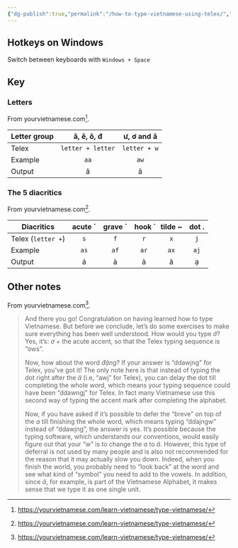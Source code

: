 ```yaml
---
{"dg-publish":true,"permalink":"/how-to-type-vietnamese-using-telex/","title":"How to type Vietnamese using Telex","tags":["language"],"created":"2022-08-11","updated":"2022-08-30"}
---
```



## Hotkeys on Windows

Switch between keyboards with `Windows + Space`

## Key

### Letters

From yourvietnamese.com[^1].

| Letter group | â, ê, ô, đ | ư, ơ and ă |
|---|:---:|:---:|
| Telex | `letter + letter` | `letter + w` |
| Example | `aa` | `aw` |
| Output | â | ă |

### The 5 diacritics

From yourvietnamese.com[^1].

| Diacritics | acute ´ | grave \` | hook  ̉ | tilde ~ | dot . |
|---|:---:|:---:|:---:|:---:|:---:|
| Telex (`letter +`) | `s` | `f` | `r` | `x` | `j` |
| Example | `as` | `af` | `ar` | `ax` | `aj` |
| Output | á | à | ả | ã | ạ |

## Other notes

From yourvietnamese.com[^1].

> And there you go! Congratulation on having learned how to type Vietnamese. But before we conclude, let’s do some exercises to make sure everything has been well understood. How would you type _ớ_? Yes, it’s: _ơ_ + the acute accent, so that the Telex typing sequence is “ows”.
>
> Now, how about the word _đặng_? If your answer is “ddawjng” for Telex, you’ve got it! The only note here is that instead of typing the dot right after the _ă_ (i.e, “awj” for Telex), you can delay the dot till completing the whole word, which means your typing sequence could have been “ddawngj” for Telex. In fact many Vietnamese use this second way of typing the accent mark after completing the alphabet.
>
> Now, if you have asked if it’s possible to defer the “breve” on top of the _a_ till finishing the whole word, which means typing “ddajngw” instead of “ddawjng”, the answer is yes. It’s possible because the typing software, which understands our conventions, would easily figure out that your “w” is to change the _a_ to _ă_. However, this type of deferral is not used by many people and is also not recommended for the reason that it may actually slow you down. Indeed, when you finish the world, you probably need to “look back” at the word and see what kind of “symbol” you need to add to the vowels. In addition, since _ă_, for example, is part of the Vietnamese Alphabet, it makes sense that we type it as one single unit.

[^1]: https://yourvietnamese.com/learn-vietnamese/type-vietnamese/
